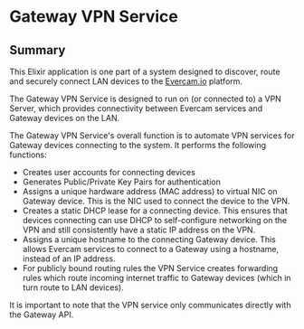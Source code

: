 # Gateway VPN Service

## Summary

This Elixir application is one part of a system designed to discover, route and securely connect LAN devices to the [Evercam.io](https://www.evercam.io) platform. 

The Gateway VPN Service is designed to run on (or connected to) a VPN Server, which provides connectivity between Evercam services and Gateway devices on the LAN.

The Gateway VPN Service's overall function is to automate VPN services for Gateway devices connecting to the system. It performs the following functions:

*    Creates user accounts for connecting devices
*    Generates Public/Private Key Pairs for authentication
*    Assigns a unique hardware address (MAC address) to virtual NIC on Gateway device. This is the NIC used to connect the device to the VPN.
*    Creates a static DHCP lease for a connecting device. This ensures that devices connecting can use DHCP to self-configure networking on the VPN and still consistently have a static IP address on the VPN.
*    Assigns a unique hostname to the connecting Gateway device. This allows Evercam services to connect to a Gateway using a hostname, instead of an IP address.
*    For publicly bound routing rules the VPN Service creates forwarding rules which route incoming internet traffic to Gateway devices (which in turn route to LAN devices).

It is important to note that the VPN service only communicates directly with the Gateway API.  
